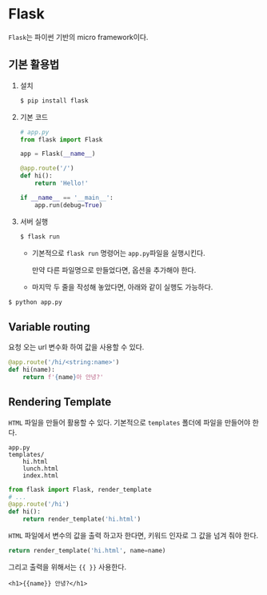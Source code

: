 # Flask

`Flask`는 파이썬 기반의  micro framework이다.

## 기본 활용법

1. 설치

   ```bash
   $ pip install flask
   ```

2. 기본 코드

   ```python
   # app.py
   from flask import Flask
   
   app = Flask(__name__)
   
   @app.route('/')
   def hi():
       return 'Hello!'
   
   if __name__ == '__main__':
       app.run(debug=True)
   ```

3. 서버 실행

   ```bash
   $ flask run
   ```

   * 기본적으로 `flask run` 명령어는 `app.py`파일을 실행시킨다.

     만약 다른 파일명으로 만들었다면, 옵션을 추가해야 한다.

   * 마지막 두 줄을 작성해 놓았다면, 아래와 같이 실행도 가능하다.

```bash
$ python app.py
```

## Variable routing

요청 오는 url 변수화 하여 값을 사용할 수 있다.

```python
@app.route('/hi/<string:name>')
def hi(name):
    return f'{name}아 안녕?'
```



## Rendering Template

`HTML` 파일을 만들어 활용할 수 있다. 기본적으로 `templates` 폴더에 파일을 만들어야 한다.

```
app.py
templates/
	hi.html
	lunch.html
	index.html
```

```python
from flask import Flask, render_template
# ...
@app.route('/hi')
def hi():
    return render_template('hi.html')
```

`HTML` 파일에서 변수의 값을 출력 하고자 한다면, 키워드 인자로 그 값을 넘겨 줘야 한다.

```python
return render_template('hi.html', name=name)
```

그리고 출력을 위해서는 `{{ }}` 사용한다.

``` jinja2
<h1>{{name}} 안녕?</h1>
```

